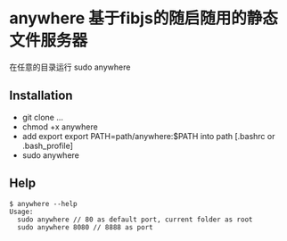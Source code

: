 anywhere 基于fibjs的随启随用的静态文件服务器
==============================

在任意的目录运行 sudo  anywhere

## Installation
- git clone ...
- chmod +x anywhere
- add export export PATH=path/anywhere:$PATH into path [.bashrc or .bash_profile]
- sudo anywhere

## Help
```
$ anywhere --help
Usage:
  sudo anywhere // 80 as default port, current folder as root
  sudo anywhere 8080 // 8888 as port
```
